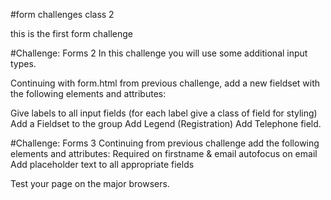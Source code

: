 #form challenges class 2

this is the first form challenge

#Challenge: Forms 2
In this challenge you will use some additional input types.

Continuing with form.html from previous challenge, add a new fieldset with the following elements and attributes:

Give labels to all input fields (for each label give a class of field for styling)
Add a Fieldset to the group
Add Legend (Registration)
Add Telephone field.

#Challenge: Forms 3
Continuing from previous challenge add the following elements and attributes:
Required on firstname & email
autofocus on email
Add placeholder text to all appropriate fields

Test your page on the major browsers.
